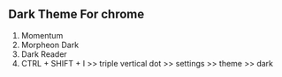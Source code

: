 ## Dark Theme For chrome ##
1. Momentum
2. Morpheon Dark
3. Dark Reader
4. CTRL + SHIFT + I >> triple vertical dot >> settings >> theme  >> dark